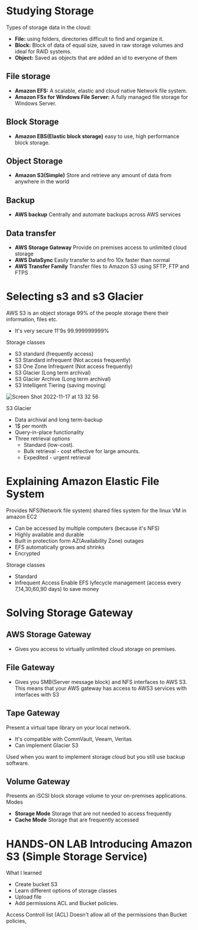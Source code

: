 # Studying Storage

Types of storage data in the cloud:

- **File:** using folders, directories difficult to find and organize it.
- **Block:**  Block of data of equal size, saved in raw storage volumes and ideal for RAID systems.
- **Object:** Saved as objects that are added an id to everyone of them

## File storage

- **Amazon EFS:** A scalable, elastic and cloud native Network file system.
- **Amazon FSx for Windows File Server:** A fully managed file storage for Windows Server.

## Block Storage

- **Amazon EBS(Elastic block storage)** easy to use, high performance block storage.

## Object Storage

- **Amazon S3(Simple)** Store and retrieve any amount of data from anywhere in the world

## Backup

- **AWS backup** Centrally and automate backups across AWS services

## Data transfer

- **AWS Storage Gateway** Provide on premises access to unlimited cloud storage
- **AWS DataSync** Easily transfer to and fro 10x faster than normal 
- **AWS Transfer Family** Transfer files to Amazon S3 using SFTP, FTP and FTPS

# Selecting s3 and s3 Glacier

AWS S3 is an object storage 99% of the people storage there their information, files etc.
- It's very secure 11'9s 99.999999999% 

Storage classes
- S3 standard (frequently access)
- S3 Standard infrequent (Not access frequently)
- S3 One Zone Infrequent (Not access frequently)
- S3 Glacier (Long term archival)
- S3 Glacier Archive (Long term archival)
- S3 Intelligent Tiering (saving moving)

![Screen Shot 2022-11-17 at 13 32 56](https://user-images.githubusercontent.com/26603591/202503341-80b2d914-1bf8-4973-bf31-b516433e5c68.png)

S3 Glacier 
- Data archival and long term-backup
- 1$ per month
- Query-in-place functionality
- Three retrieval options
    - Standard (low-cost).
    - Bulk retrieval - cost effective for large amounts.
    - Expedited - urgent retrieval

# Explaining Amazon Elastic File System

Provides NFS(Network file system) shared files system for the linux VM  in amazon EC2

- Can be accessed by multiple computers (because it's NFS)
- Highly available and durable 
- Built in protection form AZ(Availability Zone) outages
- EFS automatically grows and shrinks
- Encrypted

Storage classes

- Standard 
- Infrequent Access Enable EFS lyfecycle management (access every 7,14,30,60,90 days) to save money

# Solving Storage Gateway

## AWS Storage Gateway

- Gives you access to virtually unlimited cloud storage on premises.

## File Gateway

- Gives you SMB(Server message block) and NFS interfaces to AWS S3. This means that your AWS gateway has access to AWS3 services with interfaces with S3

## Tape Gateway

Present a virtual tape library on your local network.

- It's compatible with CommVault, Veeam, Veritas
- Can implement Glacier S3

Used when you want to implement storage cloud but you still use backup software.

## Volume Gateway

Presents an iSCSI block storage volume to your on-premises applications.
Modes
- **Storage Mode** Storage that are not needed to access frequently
- **Cache Mode** Storage that are frequently accessed


# HANDS-ON LAB Introducing Amazon S3 (Simple Storage Service)

What I learned
- Create bucket S3
- Learn different options of storage classes
- Upload file
- Add permissions ACL and Bucket policies.

Access Controll list (ACL) Doesn't allow all of the permissions than Bucket policies,